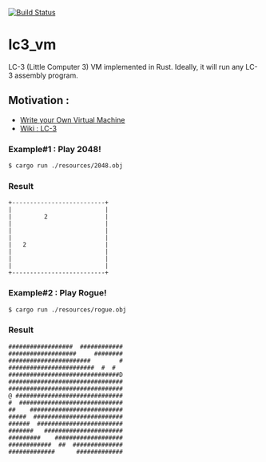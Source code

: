 [![Build Status](https://travis-ci.org/KuldeepSinh/lc3_vm.svg?branch=master)](https://travis-ci.org/KuldeepSinh/lc3_vm)

# lc3_vm
LC-3 (Little Computer 3) VM implemented in Rust. Ideally, it will run any LC-3 assembly program. 

## Motivation : 
* [Write your Own Virtual Machine](https://justinmeiners.github.io/lc3-vm/)
* [Wiki : LC-3](https://en.wikipedia.org/wiki/Little_Computer_3)

### Example#1 : Play 2048!

```bash
$ cargo run ./resources/2048.obj
```

### Result

```
+--------------------------+
|                          |
|         2                |
|                          |
|                          |
|                          |
|   2                      |
|                          |
|                          |
|                          |
+--------------------------+
```

### Example#2 : Play Rogue!

```bash
$ cargo run ./resources/rogue.obj
```

### Result

```
##################  ############
###################     ########
#######################        #
########################  #  #  
###############################D
################################
################################
@ ##############################
#  #############################
##    ##########################
#####  #########################
######  ########################
#######   ######################
#########    ###################
############  ##  ##############
#############      #############
```
